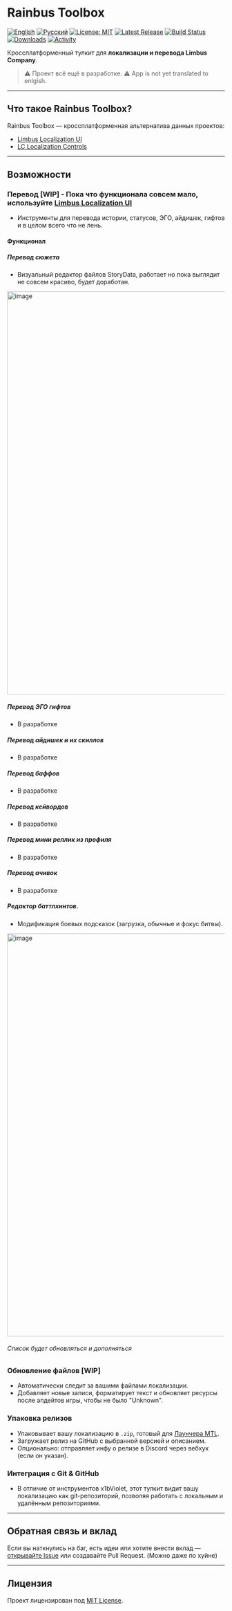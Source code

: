 # Rainbus Toolbox
[![English](https://img.shields.io/badge/lang-en-purple.svg)](README.md)
[![Русский](https://img.shields.io/badge/lang-ru-white.svg)](README.ru-ru.md)
[![License: MIT](https://img.shields.io/badge/License-MIT-yellow.svg)](LICENSE)
[![Latest Release](https://img.shields.io/github/v/release/enderdremurr/rainbus-toolbox?color=blue)](https://github.com/enderdremurr/rainbus-toolbox/releases)
[![Build Status](https://img.shields.io/github/actions/workflow/status/enderdremurr/rainbus-toolbox/build.yml?branch=main)](https://github.com/enderdremurr/rainbus-toolbox/actions)
[![Downloads](https://img.shields.io/github/downloads/enderdremurr/rainbus-toolbox/total?color=green)](https://github.com/enderdremurr/rainbus-toolbox/releases)
[![Activity](https://img.shields.io/github/commit-activity/m/enderdremurr/rainbus-toolbox?color=orange)](https://github.com/enderdremurr/rainbus-toolbox/commits/main)

Кроссплатформенный тулкит для **локализации и перевода Limbus Company**.

> ⚠️ Проект всё ещё в разработке.
> ⚠️ App is not yet translated to enlgish.

---

## Что такое Rainbus Toolbox?

Rainbus Toolbox — кроссплатформенная альтернатива данных проектов:

- [Limbus Localization UI](https://github.com/x1bViolet/Limbus-Localization-UI)
- [LC Localization Controls](https://github.com/x1bViolet/LC-Localization-Controls)

---

## Возможности

### Перевод [WIP] - **Пока что функционала совсем мало, используйте [Limbus Localization UI](https://github.com/x1bViolet/Limbus-Localization-UI)**
- Инструменты для перевода истории, статусов, ЭГО, айдишек, гифтов и в целом всего что не лень.
#### Функционал
##### Перевод сюжета
- Визуальный редактор файлов StoryData, работает но пока выглядит не совсем красиво, будет доработан.
<img width="1920" height="932" alt="image" src="https://github.com/user-attachments/assets/9f760a1f-c3ef-470b-917c-09f9a1ca5f76" />

##### Перевод ЭГО гифтов
- В разработке
##### Перевод айдишек и их скиллов
- В разработке
##### Перевод баффов
- В разработке
##### Перевод кейвордов
- В разработке
##### Перевод мини реплик из профиля
- В разработке
##### Перевод ачивок
- В разработке
##### Редактор баттлхинтов.
- Модификация боевых подсказок (загрузка, обычные и фокус битвы).
<img width="1920" height="932" alt="image" src="https://github.com/user-attachments/assets/789ed90a-3ce0-4529-82ec-ef4824d8cb00" />

###### Список будет обновляться и дополняться

### Обновление файлов [WIP]
- Автоматически следит за вашими файлами локализации.
- Добавляет новые записи, форматирует текст и обновляет ресурсы после апдейтов игры, чтобы не было "Unknown".



### Упаковка релизов
- Упаковывает вашу локализацию в `.zip`, готовый для [Лаунчера MTL](https://github.com/kimght/LimbusLocalizationManager).
- Загружает релиз на GitHub с выбранной версией и описанием.
- Опционально: отправляет инфу о релизе в Discord через вебхук (если он указан).

### Интеграция с Git & GitHub
- В отличие от инструментов x1bViolet, этот тулкит видит вашу локализацию как git-репозиторий, позволяя работать с локальным и удалённым репозиториями.

---

## Обратная связь и вклад

Если вы наткнулись на баг, есть идеи или хотите внести вклад — [открывайте Issue](https://github.com/enderdremurr/rainbus-toolbox/issues) или создавайте Pull Request. (Можно даже по хуйне)

---

## Лицензия
Проект лицензирован под [MIT License](LICENSE).
